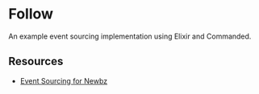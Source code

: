 # Follow

An example event sourcing implementation using Elixir and Commanded.

## Resources

- [Event Sourcing for Newbz](./EVENT_SOURCING.md)
